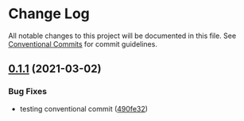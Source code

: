 # Change Log

All notable changes to this project will be documented in this file.
See [Conventional Commits](https://conventionalcommits.org) for commit guidelines.

## [0.1.1](https://github.com/Synthetixio/js/compare/v0.1.0...v0.1.1) (2021-03-02)


### Bug Fixes

* testing conventional commit ([490fe32](https://github.com/Synthetixio/js/commit/490fe3218fb715443eb8b21e244aaa05f47e2d4e))
